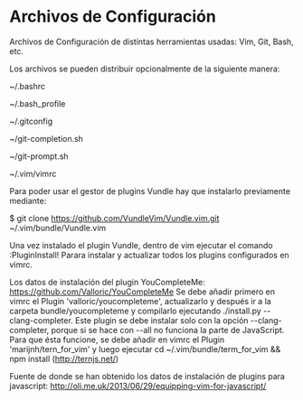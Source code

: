 # Archivos de Configuración
Archivos de Configuración de distintas herramientas usadas: Vim, Git, Bash, etc.

Los archivos se pueden distribuir opcionalmente de la siguiente manera:

~/.bashrc

~/.bash_profile

~/.gitconfig

~/git-completion.sh

~/git-prompt.sh

~/.vim/vimrc

Para poder usar el gestor de plugins Vundle hay que instalarlo previamente mediante:

$ git clone https://github.com/VundleVim/Vundle.vim.git ~/.vim/bundle/Vundle.vim

Una vez instalado el plugin Vundle, dentro de vim ejecutar el comando :PluginInstall! Parara instalar y actualizar todos los plugins configurados en vimrc.

Los datos de instalación del plugin YouCompleteMe: https://github.com/Valloric/YouCompleteMe
Se debe añadir primero en vimrc el Plugin 'valloric/youcompleteme', actualizarlo y después ir a la carpeta bundle/youcompleteme y compilarlo ejecutando ./install.py --clang-completer. Este plugin se debe instalar solo con la opción --clang-completer, porque si se hace con --all no funciona la parte de JavaScript. Para que ésta funcione, se debe añadir en vimrc el Plugin 'marijnh/tern_for_vim' y luego ejecutar cd ~/.vim/bundle/term_for_vim && npm install (http://ternjs.net/)

Fuente de donde se han obtenido los datos de instalación de plugins para javascript: http://oli.me.uk/2013/06/29/equipping-vim-for-javascript/

